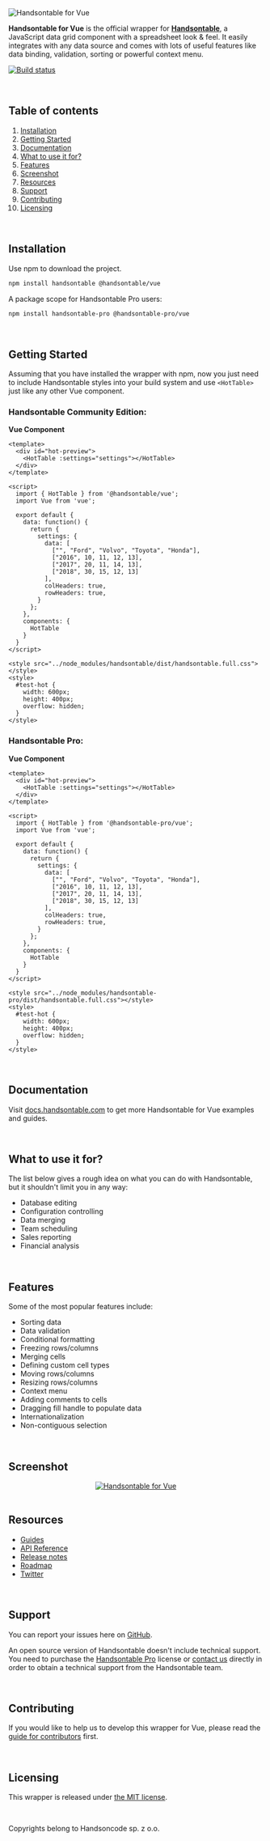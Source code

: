 <img src="https://raw.githubusercontent.com/handsontable/static-files/master/Images/Logo/Handsontable/handsontable-vue.png" alt="Handsontable for Vue" />

<br/>

**Handsontable for Vue** is the official wrapper for [**Handsontable**](//github.com/handsontable/handsontable), a JavaScript data grid component with a spreadsheet look & feel. It easily integrates with any data source and comes with lots of useful features like data binding, validation, sorting or powerful context menu.

[![Build status](https://travis-ci.org/handsontable/vue-handsontable-official.png?branch=master)](//travis-ci.org/handsontable/vue-handsontable-official)

<br/>

## Table of contents

 1. [Installation](#installation)
 2. [Getting Started](#getting-started)
 3. [Documentation](#documentation)
 4. [What to use it for?](#what-to-use-it-for)
 5. [Features](#features)
 6. [Screenshot](#screenshot)
 7. [Resources](#resources)
 8. [Support](#support)
 9. [Contributing](#contributing)
 10. [Licensing](#licensing)

<br/>

## Installation
Use npm to download the project.
```bash
npm install handsontable @handsontable/vue
```
A package scope for Handsontable Pro users:
```bash
npm install handsontable-pro @handsontable-pro/vue
```

<br/>

## Getting Started
Assuming that you have installed the wrapper with npm, now you just need to include Handsontable styles into your build system and use `<HotTable>` just like any other Vue component.

### Handsontable Community Edition:

**Vue Component**
```vue
<template>
  <div id="hot-preview">
    <HotTable :settings="settings"></HotTable>
  </div>
</template>

<script>
  import { HotTable } from '@handsontable/vue';
  import Vue from 'vue';

  export default {
    data: function() {
      return {
        settings: {
          data: [
            ["", "Ford", "Volvo", "Toyota", "Honda"],
            ["2016", 10, 11, 12, 13],
            ["2017", 20, 11, 14, 13],
            ["2018", 30, 15, 12, 13]
          ],
          colHeaders: true,
          rowHeaders: true,
        }
      };
    },
    components: {
      HotTable
    }
  }
</script>

<style src="../node_modules/handsontable/dist/handsontable.full.css"></style>
<style>
  #test-hot {
    width: 600px;
    height: 400px;
    overflow: hidden;
  }
</style>
```

### Handsontable Pro:

**Vue Component**
```vue
<template>
  <div id="hot-preview">
    <HotTable :settings="settings"></HotTable>
  </div>
</template>

<script>
  import { HotTable } from '@handsontable-pro/vue';
  import Vue from 'vue';

  export default {
    data: function() {
      return {
        settings: {
          data: [
            ["", "Ford", "Volvo", "Toyota", "Honda"],
            ["2016", 10, 11, 12, 13],
            ["2017", 20, 11, 14, 13],
            ["2018", 30, 15, 12, 13]
          ],
          colHeaders: true,
          rowHeaders: true,
        }
      };
    },
    components: {
      HotTable
    }
  }
</script>

<style src="../node_modules/handsontable-pro/dist/handsontable.full.css"></style>
<style>
  #test-hot {
    width: 600px;
    height: 400px;
    overflow: hidden;
  }
</style>
```

<br/>

## Documentation
Visit [docs.handsontable.com](//docs.handsontable.com/vue) to get more Handsontable for Vue examples and guides.

<br/>

## What to use it for?
The list below gives a rough idea on what you can do with Handsontable, but it shouldn't limit you in any way:

- Database editing
- Configuration controlling
- Data merging
- Team scheduling
- Sales reporting
- Financial analysis

<br/>

## Features

Some of the most popular features include:

- Sorting data
- Data validation
- Conditional formatting
- Freezing rows/columns
- Merging cells
- Defining custom cell types
- Moving rows/columns
- Resizing rows/columns
- Context menu
- Adding comments to cells
- Dragging fill handle to populate data
- Internationalization
- Non-contiguous selection

<br/>

## Screenshot
<div align="center">
<a href="//handsontable.com/examples">
<img src="https://raw.githubusercontent.com/handsontable/static-files/master/Images/Screenshots/handsontable-ce-showcase.png" align="center" alt="Handsontable for Vue" />
</a>
</div>

<br/>

## Resources
- [Guides](//docs.handsontable.com/vue)
- [API Reference](//docs.handsontable.com/Core.html)
- [Release notes](//github.com/handsontable/vue-handsontable-official/releases)
- [Roadmap](//trello.com/b/PztR4hpj)
- [Twitter](//twitter.com/handsontable)

<br/>

## Support
You can report your issues here on [GitHub](//github.com/handsontable/vue-handsontable-official/issues).

An open source version of Handsontable doesn't include technical support. You need to purchase the [Handsontable Pro](//handsontable.com/pricing) license or [contact us](//handsontable.com/contact) directly in order to obtain a technical support from the Handsontable team.

<br/>

## Contributing
If you would like to help us to develop this wrapper for Vue, please read the [guide for contributors](//github.com/handsontable/vue-handsontable-official/blob/master/CONTRIBUTING.md) first.

<br/>

## Licensing
This wrapper is released under [the MIT license](//github.com/handsontable/vue-handsontable-official/blob/master/LICENSE).

<br/>

Copyrights belong to Handsoncode sp. z o.o.
